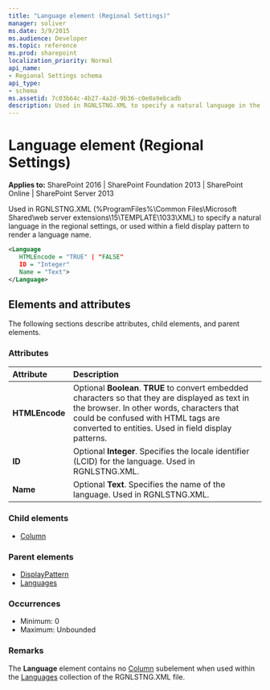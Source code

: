 ```yaml
---
title: "Language element (Regional Settings)"
manager: soliver
ms.date: 3/9/2015
ms.audience: Developer
ms.topic: reference
ms.prod: sharepoint
localization_priority: Normal
api_name:
- Regional Settings schema
api_type:
- schema
ms.assetid: 7c03b64c-4b27-4a2d-9b36-c0e0a9ebcadb
description: Used in RGNLSTNG.XML to specify a natural language in the regional settings, or used within a field display pattern to render a language name.
---
```


# Language element (Regional Settings)

**Applies to:** SharePoint 2016 | SharePoint Foundation 2013 | SharePoint Online | SharePoint Server 2013
  
Used in RGNLSTNG.XML (%ProgramFiles%\Common Files\Microsoft Shared\web server extensions\15\TEMPLATE\1033\XML) to specify a natural language in the regional settings, or used within a field display pattern to render a language name.
  
```XML
<Language
   HTMLEncode = "TRUE" | "FALSE" 
   ID = "Integer"
   Name = "Text">
</Language>
```

## Elements and attributes

The following sections describe attributes, child elements, and parent elements.

### Attributes

|**Attribute**|**Description**|
|:-----|:-----|
|**HTMLEncode** <br/> |Optional **Boolean**. **TRUE** to convert embedded characters so that they are displayed as text in the browser. In other words, characters that could be confused with HTML tags are converted to entities. Used in field display patterns.  <br/> |
|**ID** <br/> |Optional **Integer**. Specifies the locale identifier (LCID) for the language. Used in RGNLSTNG.XML.  <br/> |
|**Name** <br/> |Optional **Text**. Specifies the name of the language. Used in RGNLSTNG.XML.  <br/> |
   
### Child elements

- [Column](column-element-view.md)
   
### Parent elements

- [DisplayPattern](displaypattern-element-list.md)
- [Languages](languages-element-regional-settings.md)
   
### Occurrences

- Minimum: 0
- Maximum: Unbounded  
   
### Remarks

The **Language** element contains no [Column](column-element-view.md) subelement when used within the [Languages](languages-element-regional-settings.md) collection of the RGNLSTNG.XML file. 
  

